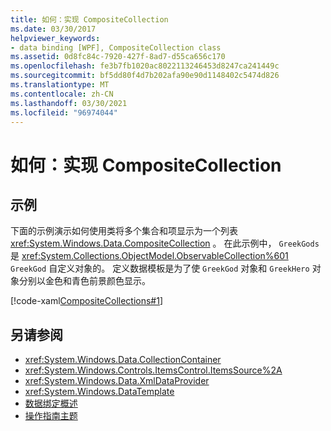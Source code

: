 ```yaml
---
title: 如何：实现 CompositeCollection
ms.date: 03/30/2017
helpviewer_keywords:
- data binding [WPF], CompositeCollection class
ms.assetid: 0d8fc84c-7920-427f-8ad7-d55ca656c170
ms.openlocfilehash: fe3b7fb1020ac8022113246453d8247ca241449c
ms.sourcegitcommit: bf5dd80f4d7b202afa90e90d1148402c5474d826
ms.translationtype: MT
ms.contentlocale: zh-CN
ms.lasthandoff: 03/30/2021
ms.locfileid: "96974044"
---
```

# <a name="how-to-implement-a-compositecollection"></a>如何：实现 CompositeCollection
## <a name="example"></a>示例  
 下面的示例演示如何使用类将多个集合和项显示为一个列表 <xref:System.Windows.Data.CompositeCollection> 。 在此示例中， `GreekGods` 是 <xref:System.Collections.ObjectModel.ObservableCollection%601> `GreekGod` 自定义对象的。 定义数据模板是为了使 `GreekGod` 对象和 `GreekHero` 对象分别以金色和青色前景颜色显示。  
  
 [!code-xaml[CompositeCollections#1](~/samples/snippets/csharp/VS_Snippets_Wpf/CompositeCollections/CS/Window1.xaml#1)]  
  
## <a name="see-also"></a>另请参阅

- <xref:System.Windows.Data.CollectionContainer>
- <xref:System.Windows.Controls.ItemsControl.ItemsSource%2A>
- <xref:System.Windows.Data.XmlDataProvider>
- <xref:System.Windows.DataTemplate>
- [数据绑定概述](/dotnet/desktop-wpf/data/data-binding-overview)
- [操作指南主题](data-binding-how-to-topics.md)
